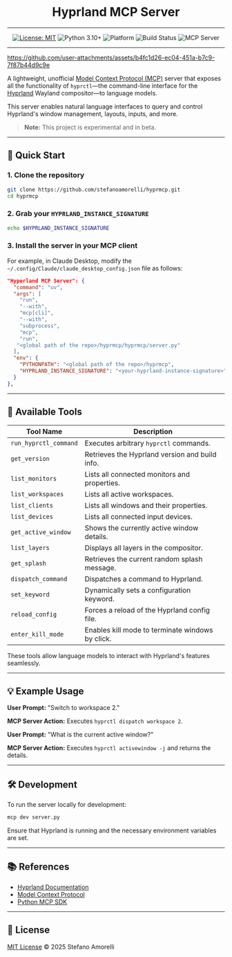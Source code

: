 <div align="center">

# Hyprland MCP Server

</div>

---

<div align="center">

[![License: MIT](https://img.shields.io/badge/License-MIT-green.svg)](LICENSE)
![Python 3.10+](https://img.shields.io/badge/Python-3.10%2B-blue.svg)
![Platform](https://img.shields.io/badge/platform-Linux-lightgrey.svg)
![Build Status](https://img.shields.io/badge/build-passing-brightgreen.svg)
![MCP Server](https://badge.mcpx.dev?type=server 'MCP Server')

</div>

---

https://github.com/user-attachments/assets/b4fc1d26-ec04-451a-b7c9-7f87b44d9c9e

A lightweight, unofficial [Model Context Protocol (MCP)](https://github.com/modelcontextprotocol) server that exposes all the functionality of `hyprctl`—the command-line interface for the [Hyprland](https://wiki.hyprland.org/) Wayland compositor—to language models.

This server enables natural language interfaces to query and control Hyprland's window management, layouts, inputs, and more.

> **Note:** This project is experimental and in beta.

---

## 🚀 Quick Start

### 1. Clone the repository

```bash
git clone https://github.com/stefanoamorelli/hyprmcp.git
cd hyprmcp
```

### 2. Grab your `HYPRLAND_INSTANCE_SIGNATURE`

```bash
echo $HYPRLAND_INSTANCE_SIGNATURE
```

### 3. Install the server in your MCP client

For example, in Claude Desktop, modify the `~/.config/Claude/claude_desktop_config.json` file as follows:

```json
"Hyperland MCP Server": {
  "command": "uv",
  "args": [
    "run",
    "--with",
    "mcp[cli]",
    "--with",
    "subprocess",
    "mcp",
    "run",
   "<global path of the repo>/hyprmcp/hyprmcp/server.py"
  ],
  "env": {
    "PYTHONPATH": "<global path of the repo>/hyprmcp",
    "HYPRLAND_INSTANCE_SIGNATURE": "<your-hyprland-instance-signature>"
  }
},
```

---

## 🧰 Available Tools

| Tool Name             | Description                                       |
|-----------------------|---------------------------------------------------|
| `run_hyprctl_command` | Executes arbitrary `hyprctl` commands.            |
| `get_version`         | Retrieves the Hyprland version and build info.    |
| `list_monitors`       | Lists all connected monitors and properties.      |
| `list_workspaces`     | Lists all active workspaces.                      |
| `list_clients`        | Lists all windows and their properties.           |
| `list_devices`        | Lists all connected input devices.                |
| `get_active_window`   | Shows the currently active window details.        |
| `list_layers`         | Displays all layers in the compositor.            |
| `get_splash`          | Retrieves the current random splash message.      |
| `dispatch_command`    | Dispatches a command to Hyprland.                 |
| `set_keyword`         | Dynamically sets a configuration keyword.         |
| `reload_config`       | Forces a reload of the Hyprland config file.       |
| `enter_kill_mode`     | Enables kill mode to terminate windows by click.  |

These tools allow language models to interact with Hyprland's features seamlessly.

---

## 💡 Example Usage

**User Prompt:** "Switch to workspace 2."

**MCP Server Action:** Executes `hyprctl dispatch workspace 2`.

**User Prompt:** "What is the current active window?"

**MCP Server Action:** Executes `hyprctl activewindow -j` and returns the details.

---

## 🛠️ Development

To run the server locally for development:

```bash
mcp dev server.py
```

Ensure that Hyprland is running and the necessary environment variables are set.

---

## 📚 References

- [Hyprland Documentation](https://wiki.hyprland.org/)
- [Model Context Protocol](https://github.com/modelcontextprotocol)
- [Python MCP SDK](https://github.com/modelcontextprotocol/python-sdk)

---

## 📜 License

[MIT License](LICENSE) © 2025 Stefano Amorelli

